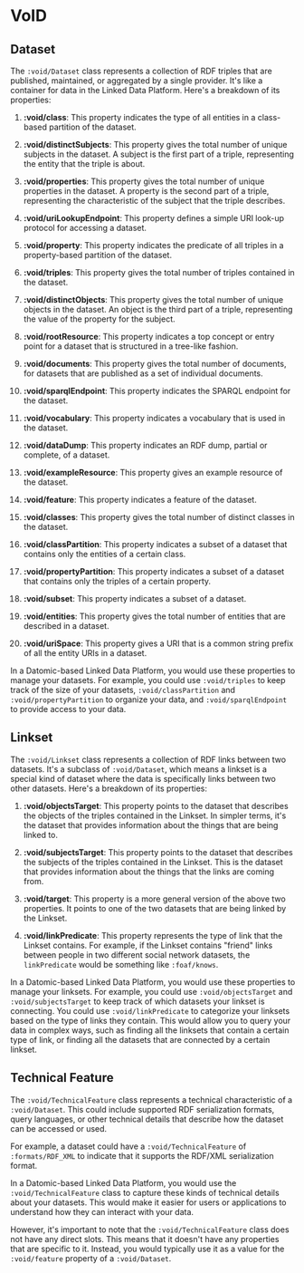 # VoID

## Dataset
The `:void/Dataset` class represents a collection of RDF triples that are published, maintained, or aggregated by a single provider. It's like a container for data in the Linked Data Platform. Here's a breakdown of its properties:

1. **:void/class**: This property indicates the type of all entities in a class-based partition of the dataset.

2. **:void/distinctSubjects**: This property gives the total number of unique subjects in the dataset. A subject is the first part of a triple, representing the entity that the triple is about.

3. **:void/properties**: This property gives the total number of unique properties in the dataset. A property is the second part of a triple, representing the characteristic of the subject that the triple describes.

4. **:void/uriLookupEndpoint**: This property defines a simple URI look-up protocol for accessing a dataset.

5. **:void/property**: This property indicates the predicate of all triples in a property-based partition of the dataset.

6. **:void/triples**: This property gives the total number of triples contained in the dataset.

7. **:void/distinctObjects**: This property gives the total number of unique objects in the dataset. An object is the third part of a triple, representing the value of the property for the subject.

8. **:void/rootResource**: This property indicates a top concept or entry point for a dataset that is structured in a tree-like fashion.

9. **:void/documents**: This property gives the total number of documents, for datasets that are published as a set of individual documents.

10. **:void/sparqlEndpoint**: This property indicates the SPARQL endpoint for the dataset.

11. **:void/vocabulary**: This property indicates a vocabulary that is used in the dataset.

12. **:void/dataDump**: This property indicates an RDF dump, partial or complete, of a dataset.

13. **:void/exampleResource**: This property gives an example resource of the dataset.

14. **:void/feature**: This property indicates a feature of the dataset.

15. **:void/classes**: This property gives the total number of distinct classes in the dataset.

16. **:void/classPartition**: This property indicates a subset of a dataset that contains only the entities of a certain class.

17. **:void/propertyPartition**: This property indicates a subset of a dataset that contains only the triples of a certain property.

18. **:void/subset**: This property indicates a subset of a dataset.

19. **:void/entities**: This property gives the total number of entities that are described in a dataset.

20. **:void/uriSpace**: This property gives a URI that is a common string prefix of all the entity URIs in a dataset.

In a Datomic-based Linked Data Platform, you would use these properties to manage your datasets. For example, you could use `:void/triples` to keep track of the size of your datasets, `:void/classPartition` and `:void/propertyPartition` to organize your data, and `:void/sparqlEndpoint` to provide access to your data.

## Linkset

The `:void/Linkset` class represents a collection of RDF links between two datasets. It's a subclass of `:void/Dataset`, which means a linkset is a special kind of dataset where the data is specifically links between two other datasets. Here's a breakdown of its properties:

1. **:void/objectsTarget**: This property points to the dataset that describes the objects of the triples contained in the Linkset. In simpler terms, it's the dataset that provides information about the things that are being linked to.

2. **:void/subjectsTarget**: This property points to the dataset that describes the subjects of the triples contained in the Linkset. This is the dataset that provides information about the things that the links are coming from.

3. **:void/target**: This property is a more general version of the above two properties. It points to one of the two datasets that are being linked by the Linkset.

4. **:void/linkPredicate**: This property represents the type of link that the Linkset contains. For example, if the Linkset contains "friend" links between people in two different social network datasets, the `linkPredicate` would be something like `:foaf/knows`.

In a Datomic-based Linked Data Platform, you would use these properties to manage your linksets. For example, you could use `:void/objectsTarget` and `:void/subjectsTarget` to keep track of which datasets your linkset is connecting. You could use `:void/linkPredicate` to categorize your linksets based on the type of links they contain. This would allow you to query your data in complex ways, such as finding all the linksets that contain a certain type of link, or finding all the datasets that are connected by a certain linkset.

## Technical Feature
The `:void/TechnicalFeature` class represents a technical characteristic of a `:void/Dataset`. This could include supported RDF serialization formats, query languages, or other technical details that describe how the dataset can be accessed or used. 

For example, a dataset could have a `:void/TechnicalFeature` of `:formats/RDF_XML` to indicate that it supports the RDF/XML serialization format.

In a Datomic-based Linked Data Platform, you would use the `:void/TechnicalFeature` class to capture these kinds of technical details about your datasets. This would make it easier for users or applications to understand how they can interact with your data.

However, it's important to note that the `:void/TechnicalFeature` class does not have any direct slots. This means that it doesn't have any properties that are specific to it. Instead, you would typically use it as a value for the `:void/feature` property of a `:void/Dataset`.
